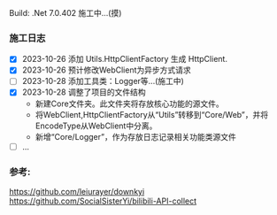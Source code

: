 Build: .Net 7.0.402
施工中...(摸)

### 施工日志
- [x] 2023-10-26 添加 Utils.HttpClientFactory 生成 HttpClient.
- [x] 2023-10-26 预计修改WebClient为异步方式请求
- [ ] 2023-10-28 添加工具类：Logger等...(施工中)
- [x] 2023-10-28 调整了项目的文件结构
  - 新建Core文件夹。此文件夹将存放核心功能的源文件。
  - 将WebClient,HttpClientFactory从“Utils”转移到“Core/Web”，并将EncodeType从WebClient中分离。
  - 新增“Core/Logger”，作为存放日志记录相关功能类源文件
- [ ] ...

### 参考: 
https://github.com/leiurayer/downkyi
https://github.com/SocialSisterYi/bilibili-API-collect